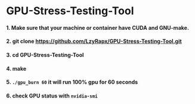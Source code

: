 # GPU-Stress-Testing-Tool

#### 1. Make sure that your machine or container have CUDA and GNU-make.

#### 2. git clone https://github.com/LzyRapx/GPU-Stress-Testing-Tool.git

#### 3. cd GPU-Stress-Testing-Tool

#### 4. make

#### 5. ```./gpu_burn 60``` it will run 100% gpu for 60 seconds

#### 6. check GPU status with ```nvidia-smi```
